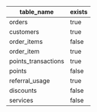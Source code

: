 | table_name          | exists |
| ------------------- | ------ |
| orders              | true   |
| customers           | true   |
| order_items         | false  |
| order_item          | true   |
| points_transactions | true   |
| points              | false  |
| referral_usage      | true   |
| discounts           | false  |
| services            | false  |
